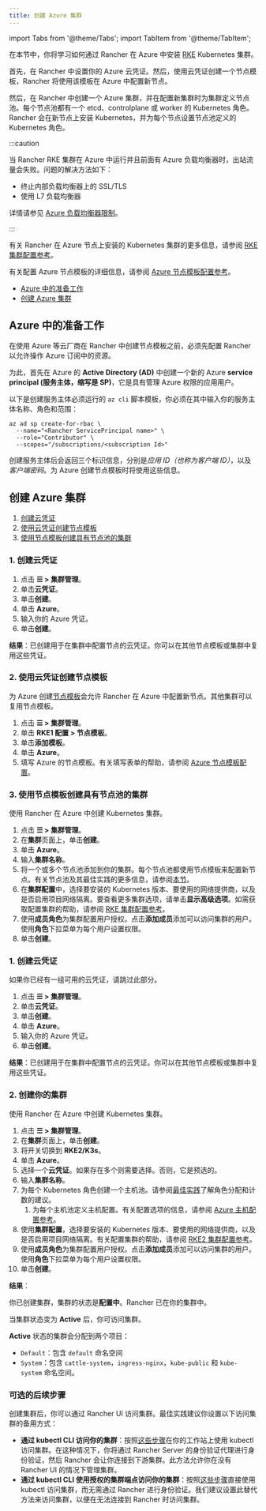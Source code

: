 ```yaml
---
title: 创建 Azure 集群
---
```


import Tabs from '@theme/Tabs';
import TabItem from '@theme/TabItem';

在本节中，你将学习如何通过 Rancher 在 Azure 中安装 [RKE](https://rancher.com/docs/rke/latest/en/) Kubernetes 集群。

首先，在 Rancher 中设置你的 Azure 云凭证。然后，使用云凭证创建一个节点模板，Rancher 将使用该模板在 Azure 中配置新节点。

然后，在 Rancher 中创建一个 Azure 集群，并在配置新集群时为集群定义节点池。每个节点池都有一个 etcd、controlplane 或 worker 的 Kubernetes 角色。Rancher 会在新节点上安装 Kubernetes，并为每个节点设置节点池定义的 Kubernetes 角色。

:::caution

当 Rancher RKE 集群在 Azure 中运行并且前面有 Azure 负载均衡器时，出站流量会失败。问题的解决方法如下：

- 终止内部负载均衡器上的 SSL/TLS
- 使用 L7 负载均衡器

详情请参见 [Azure 负载均衡器限制](https://docs.microsoft.com/en-us/azure/load-balancer/components#limitations)。

:::

有关 Rancher 在 Azure 节点上安装的 Kubernetes 集群的更多信息，请参阅 [RKE 集群配置参考](../../../../reference-guides/cluster-configuration/rancher-server-configuration/rke1-cluster-configuration.md)。

有关配置 Azure 节点模板的详细信息，请参阅 [Azure 节点模板配置参考](../../../../reference-guides/cluster-configuration/downstream-cluster-configuration/node-template-configuration/azure.md)。

- [Azure 中的准备工作](#azure-中的准备工作)
- [创建 Azure 集群](#创建-azure-集群)

## Azure 中的准备工作

在使用 Azure 等云厂商在 Rancher 中创建节点模板之前，必须先配置 Rancher 以允许操作 Azure 订阅中的资源。

为此，首先在 Azure 的 **Active Directory (AD)** 中创建一个新的 Azure **service principal (服务主体，缩写是 SP)**，它是具有管理 Azure 权限的应用用户。

以下是创建服务主体必须运行的 `az cli` 脚本模板，你必须在其中输入你的服务主体名称、角色和范围：

```
az ad sp create-for-rbac \
  --name="<Rancher ServicePrincipal name>" \
  --role="Contributor" \
  --scopes="/subscriptions/<subscription Id>"
```

创建服务主体后会返回三个标识信息，分别是*应用 ID（也称为客户端 ID）*，以及*客户端密码*。为 Azure 创建节点模板时将使用这些信息。

## 创建 Azure 集群

<Tabs>
<TabItem value="RKE">

1. [创建云凭证](#1-创建云凭证)
2. [使用云凭证创建节点模板](#2-使用云凭证创建节点模板)
3. [使用节点模板创建具有节点池的集群](#3-使用节点模板创建具有节点池的集群)

### 1. 创建云凭证

1. 点击 **☰ > 集群管理**。
1. 单击**云凭证**。
1. 单击**创建**。
1. 单击 **Azure**。
1. 输入你的 Azure 凭证。
1. 单击**创建**。

**结果**：已创建用于在集群中配置节点的云凭证。你可以在其他节点模板或集群中复用这些凭证。

### 2. 使用云凭证创建节点模板

为 Azure 创建[节点模板](../../../../pages-for-subheaders/use-new-nodes-in-an-infra-provider.md#节点模板)会允许 Rancher 在 Azure 中配置新节点。其他集群可以复用节点模板。

1. 点击 **☰ > 集群管理**。
1. 单击 **RKE1 配置 > 节点模板**。
1. 单击**添加模板**。
1. 单击 **Azure**。
1. 填写 Azure 的节点模板。有关填写表单的帮助，请参阅 [Azure 节点模板配置](../../../../reference-guides/cluster-configuration/downstream-cluster-configuration/node-template-configuration/azure.md)。

### 3. 使用节点模板创建具有节点池的集群

使用 Rancher 在 Azure 中创建 Kubernetes 集群。

1. 点击 **☰ > 集群管理**。
1. 在**集群**页面上，单击**创建**。
1. 单击 **Azure**。
1. 输入**集群名称**。
1. 将一个或多个节点池添加到你的集群。每个节点池都使用节点模板来配置新节点。有关节点池及其最佳实践的更多信息，请参阅[本节](../../../../pages-for-subheaders/use-new-nodes-in-an-infra-provider.md)。
1. 在**集群配置**中，选择要安装的 Kubernetes 版本、要使用的网络提供商，以及是否启用项目网络隔离。要查看更多集群选项，请单击**显示高级选项**。如需获取配置集群的帮助，请参阅 [RKE 集群配置参考](../../../../reference-guides/cluster-configuration/rancher-server-configuration/rke1-cluster-configuration.md)。
1. 使用**成员角色**为集群配置用户授权。点击**添加成员**添加可以访问集群的用户。使用**角色**下拉菜单为每个用户设置权限。
1. 单击**创建**。

</TabItem>
<TabItem value="RKE2">

### 1. 创建云凭证

如果你已经有一组可用的云凭证，请跳过此部分。

1. 点击 **☰ > 集群管理**。
1. 单击**云凭证**。
1. 单击**创建**。
1. 单击 **Azure**。
1. 输入你的 Azure 凭证。
1. 单击**创建**。

**结果**：已创建用于在集群中配置节点的云凭证。你可以在其他节点模板或集群中复用这些凭证。

### 2. 创建你的集群

使用 Rancher 在 Azure 中创建 Kubernetes 集群。

1. 点击 **☰ > 集群管理**。
1. 在**集群**页面上，单击**创建**。
1. 将开关切换到 **RKE2/K3s**。
1. 单击 **Azure**。
1. 选择一个**云凭证**。如果存在多个则需要选择。否则，它是预选的。
1. 输入**集群名称**。
1. 为每个 Kubernetes 角色创建一个主机池。请参阅[最佳实践](../../../../pages-for-subheaders/use-new-nodes-in-an-infra-provider.md#rke2-中的节点角色)了解角色分配和计数的建议。
   1. 为每个主机池定义主机配置。有关配置选项的信息，请参阅 [Azure 主机配置参考](../../../../reference-guides/cluster-configuration/downstream-cluster-configuration/machine-configuration/azure.md)。
1. 使用**集群配置**，选择要安装的 Kubernetes 版本、要使用的网络提供商，以及是否启用项目网络隔离。有关配置集群的帮助，请参阅 [RKE2 集群配置参考](../../../../reference-guides/cluster-configuration/rancher-server-configuration/rke2-cluster-configuration.md)。
1. 使用**成员角色**为集群配置用户授权。点击**添加成员**添加可以访问集群的用户。使用**角色**下拉菜单为每个用户设置权限。
1. 单击**创建**。

</TabItem>
</Tabs>

**结果**：

你已创建集群，集群的状态是**配置中**。Rancher 已在你的集群中。

当集群状态变为 **Active** 后，你可访问集群。

**Active** 状态的集群会分配到两个项目：

- `Default`：包含 `default` 命名空间
- `System`：包含 `cattle-system`，`ingress-nginx`，`kube-public` 和 `kube-system` 命名空间。


### 可选的后续步骤

创建集群后，你可以通过 Rancher UI 访问集群。最佳实践建议你设置以下访问集群的备用方式：

- **通过 kubectl CLI 访问你的集群**：按照[这些步骤](../../../new-user-guides/manage-clusters/access-clusters/use-kubectl-and-kubeconfig.md#在工作站使用-kubectl-访问集群)在你的工作站上使用 kubectl 访问集群。在这种情况下，你将通过 Rancher Server 的身份验证代理进行身份验证，然后 Rancher 会让你连接到下游集群。此方法允许你在没有 Rancher UI 的情况下管理集群。
- **通过 kubectl CLI 使用授权的集群端点访问你的集群**：按照[这些步骤](../../../new-user-guides/manage-clusters/access-clusters/use-kubectl-and-kubeconfig.md#直接使用下游集群进行身份验证)直接使用 kubectl 访问集群，而无需通过 Rancher 进行身份验证。我们建议设置此替代方法来访问集群，以便在无法连接到 Rancher 时访问集群。
